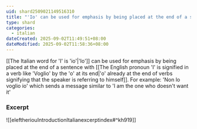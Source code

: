 ```yaml
---
uid: shard2509021149516310
title: "'Io' can be used for emphasis by being placed at the end of a sentence with 'o' already at the end of verbs signifying that the speaker is referring to himself"
type: shard
categories:
  - italian
dateCreated: 2025-09-02T11:49:51+08:00
dateModified: 2025-09-02T11:58:36+08:00
---
```

[[The Italian word for 'I' is 'io'|'Io']] can be used for emphasis by being placed at the end of a sentence with [[The English pronoun 'I' is signified in a verb like 'Voglio' by the 'o' at its end|'o' already at the end of verbs signifying that the speaker is referring to himself]]. For example: 'Non lo voglio io' which sends a message similar to 'I am the one who doesn't want it'

### Excerpt
![[eleftheriouIntroductionItalianexcerptindex#^kh919]]